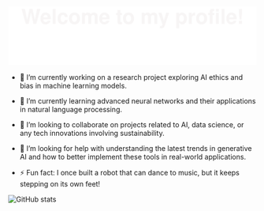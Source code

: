 ![](assets/Bottom_up.svg)

- 🔭 I’m currently working on a research project exploring AI ethics and bias in machine learning models.

- 🌱 I’m currently learning advanced neural networks and their applications in natural language processing.

- 👯 I’m looking to collaborate on projects related to AI, data science, or any tech innovations involving sustainability.

- 🤔 I’m looking for help with understanding the latest trends in generative AI and how to better implement these tools in real-world applications.

- ⚡ Fun fact: I once built a robot that can dance to music, but it keeps stepping on its own feet!

![GitHub stats](https://github-readme-stats.vercel.app/api?username=co2f2e&show_icons=true&theme=default)





